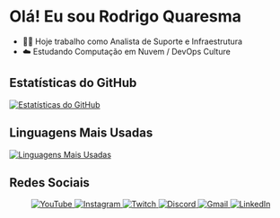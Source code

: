 # Olá! Eu sou Rodrigo Quaresma

-   👨‍💻 Hoje trabalho como Analista de Suporte e Infraestrutura
-   ☁️ Estudando Computação em Nuvem / DevOps Culture



## Estatísticas do GitHub

[![Estatísticas do GitHub](https://github-readme-stats.vercel.app/api?username=rdgq1&show_icons=true&theme=dark)](https://github.com/anuraghazra/github-readme-stats)

## Linguagens Mais Usadas

[![Linguagens Mais Usadas](https://github-readme-stats.vercel.app/api/top-langs/?username=rdgq1&show_icons=true&theme=dark&layout=compact)](https://github.com/anuraghazra/github-readme-stats)


## Redes Sociais

<div align="center">
<a href="https://www.youtube.com/seucanal" target="_blank">
    <img src="https://img.shields.io/badge/YouTube-FF0000?style=for-the-badge&logo=youtube&logoColor=white" alt="YouTube" />
</a>
<a href="https://www.instagram.com/rdgq1" target="_blank">
    <img src="https://img.shields.io/badge/Instagram-E4405F?style=for-the-badge&logo=instagram&logoColor=white" alt="Instagram" />
</a>
<a href="https://www.twitch.tv/rdgq1" target="_blank">
    <img src="https://img.shields.io/badge/Twitch-9146FF?style=for-the-badge&logo=twitch&logoColor=white" alt="Twitch" />
</a>
<a href="https://discord.gg/rdgq1" target="_blank">
    <img src="https://img.shields.io/badge/Discord-7289DA?style=for-the-badge&logo=discord&logoColor=white" alt="Discord" />
</a>
<a href="mailto:rdgq1@exemplo.com" target="_blank">
    <img src="https://img.shields.io/badge/Gmail-D14836?style=for-the-badge&logo=gmail&logoColor=white" alt="Gmail" />
</a>
<a href="https://www.linkedin.com/in/rdgq1" target="_blank">
    <img src="https://img.shields.io/badge/LinkedIn-0077B5?style=for-the-badge&logo=linkedin&logoColor=white" alt="LinkedIn" />
</a>
</div>
